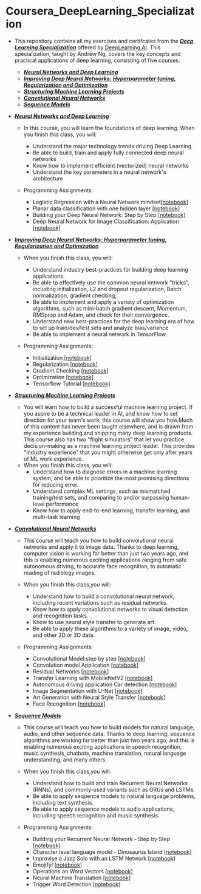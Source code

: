 # Coursera_DeepLearning_Specialization
* This repository contains all my exercises and certifcates from the [***Deep Learning Specialization***](https://www.coursera.org/specializations/deep-learning) offered by [DeepLearning.AI](https://www.deeplearning.ai/). This specialization, taught by Andrew Ng, covers the key concepts and practical applications of deep learning, consisting of five courses:
    * [***Neural Networks and Deep Learning***](https://www.coursera.org/learn/neural-networks-deep-learning/home/welcome)  
    * [***Improving Deep Neural Networks: Hyperparameter tuning, Regularization and Optimization***](https://www.coursera.org/learn/deep-neural-network/home/welcome) 
    * [***Structuring Machine Learning Projects***](https://www.coursera.org/learn/machine-learning-projects/home/welcome)
    * [***Convolutional Neural Networks***](https://www.coursera.org/learn/convolutional-neural-networks)
    * [***Sequence Models***](https://www.coursera.org/learn/nlp-sequence-models)

* [***Neural Networks and Deep Learning***](https://www.coursera.org/learn/neural-networks-deep-learning/home/welcome)
    * In this course, you will learn the foundations of deep learning. When you finish this class, you will:
        * Understand the major technology trends driving Deep Learning
        * Be able to build, train and apply fully connected deep neural networks 
        * Know how to implement efficient (vectorized) neural networks 
        * Understand the key parameters in a neural network's architecture

    * Programming Assignments:
      
        * Logistic Regression with a Neural Network mindset[[notebook]](https://github.com/TapusiDaniel/Coursera_DeepLearning_Specialization/blob/main/Neural%20Networks%20and%20Deep%20Learning/Week%202/Logistic_Regression_with_a_Neural_Network_mindset.ipynb)
        * Planar data classification with one hidden layer [[notebook]](https://github.com/TapusiDaniel/Coursera_DeepLearning_Specialization/blob/main/Neural%20Networks%20and%20Deep%20Learning/Week%203/Planar_data_classification_with_one_hidden_layer.ipynb)
        * Building your Deep Neural Network: Step by Step [[notebook]](https://github.com/TapusiDaniel/Coursera_DeepLearning_Specialization/blob/main/Neural%20Networks%20and%20Deep%20Learning/Week%204/Building_your_Deep_Neural_Network_Step_by_Step.ipynb)
        * Deep Neural Network for Image Classification: Application [[notebook]](https://github.com/TapusiDaniel/Coursera_DeepLearning_Specialization/blob/main/Neural%20Networks%20and%20Deep%20Learning/Week%204/Deep%20Neural%20Network%20-%20Application.ipynb)

* [***Improving Deep Neural Networks: Hyperparameter tuning, Regularization and Optimization***](https://www.coursera.org/learn/deep-neural-network/home/welcome) 
    * When you finish this class, you will:
        * Understand industry best-practices for building deep learning applications. 
        * Be able to effectively use the common neural network "tricks", including initialization, L2 and dropout regularization, Batch normalization, gradient checking, 
        * Be able to implement and apply a variety of optimization algorithms, such as mini-batch gradient descent, Momentum, RMSprop and Adam, and check for their convergence. 
        * Understand new best-practices for the deep learning era of how to set up train/dev/test sets and analyze bias/variance
        * Be able to implement a neural network in TensorFlow.
          
    * Programming Assignments:
        * Initialization [[notebook]](https://github.com/TapusiDaniel/Coursera_DeepLearning_Specialization/blob/main/Improving%20Deep%20Neural%20Networks%3A%20Hyperparameter%20Tuning%2C%20Regularization%20and%20Optimization/Week%201/Initialization.ipynb)
        * Regularization [[notebook]](https://github.com/TapusiDaniel/Coursera_DeepLearning_Specialization/blob/main/Improving%20Deep%20Neural%20Networks%3A%20Hyperparameter%20Tuning%2C%20Regularization%20and%20Optimization/Week%201/Regularization.ipynb)
        * Gradient Checking [[notebook]](https://github.com/TapusiDaniel/Coursera_DeepLearning_Specialization/blob/main/Improving%20Deep%20Neural%20Networks%3A%20Hyperparameter%20Tuning%2C%20Regularization%20and%20Optimization/Week%201/Gradient_Checking.ipynb)
        * Optimization [[notebook]](https://github.com/TapusiDaniel/Coursera_DeepLearning_Specialization/blob/main/Improving%20Deep%20Neural%20Networks%3A%20Hyperparameter%20Tuning%2C%20Regularization%20and%20Optimization/Week%202/Optimization_methods.ipynb)
        * Tensorflow Tutorial [[notebook]](https://github.com/TapusiDaniel/Coursera_DeepLearning_Specialization/blob/main/Improving%20Deep%20Neural%20Networks%3A%20Hyperparameter%20Tuning%2C%20Regularization%20and%20Optimization/Week%203/Tensorflow_introduction.ipynb)

* [***Structuring Machine Learning Projects***](https://www.coursera.org/learn/machine-learning-projects/home/welcome)
    * You will learn how to build a successful machine learning project. If you aspire to be a technical leader in AI, and know how to set direction for your team's work, this course will show you how.Much of this content has never been taught elsewhere, and is drawn from my experience building and shipping many deep learning products. This course also has two "flight simulators" that let you practice decision-making as a machine learning project leader. This provides "industry experience" that you might otherwise get only after years of ML work experience.
    * When you finish this class, you will:
        * Understand how to diagnose errors in a machine learning system, and be able to prioritize the most promising directions for reducing error.
        * Understand complex ML settings, such as mismatched training/test sets, and comparing to and/or surpassing human-level performance
        * Know how to apply end-to-end learning, transfer learning, and multi-task learning
          
* [***Convolutional Neural Networks***](https://www.coursera.org/learn/convolutional-neural-networks/home/welcome)
   * This course will teach you how to build convolutional neural networks and apply it to image data. Thanks to deep learning, computer vision is working far better than just two years ago, and this is enabling numerous exciting applications ranging from safe autonomous driving, to accurate face recognition, to automatic reading of radiology images. 
   * When you finish this class,you will:
      * Understand how to build a convolutional neural network, including recent variations such as residual networks.
      * Know how to apply convolutional networks to visual detection and recognition tasks.
      * Know to use neural style transfer to generate art.
      * Be able to apply these algorithms to a variety of image, video, and other 2D or 3D data.
        
    * Programming Assignments:
        * Convolutional Model:step by step [[notebook]](https://github.com/TapusiDaniel/Coursera_DeepLearning_Specialization/blob/main/Convolutional%20Neural%20Networks/Week%201/Convolution_model_Step_by_Step_v1.ipynb)
        * Convolution model Application [[notebook]](https://github.com/TapusiDaniel/Coursera_DeepLearning_Specialization/blob/main/Convolutional%20Neural%20Networks/Week%201/Convolution_model_Application.ipynb)
        * Residual Networks [[notebook]](https://github.com/TapusiDaniel/Coursera_DeepLearning_Specialization/blob/main/Convolutional%20Neural%20Networks/Week%202/Residual_Networks.ipynb)
        * Transfer Learning with MobileNetV2 [[notebook]](https://github.com/TapusiDaniel/Coursera_DeepLearning_Specialization/blob/main/Convolutional%20Neural%20Networks/Week%202/Transfer_learning_with_MobileNet_v1.ipynb)
        * Autonomous driving application Car detection [[notebook]](https://github.com/TapusiDaniel/Coursera_DeepLearning_Specialization/blob/main/Convolutional%20Neural%20Networks/Week%203/Autonomous_driving_application_Car_detection.ipynb)
        * Image Segmentation with U-Net [[notebook]](https://github.com/TapusiDaniel/Coursera_DeepLearning_Specialization/blob/main/Convolutional%20Neural%20Networks/Week%203/Image_segmentation_Unet_v2.ipynb)
        * Art Generation with Neural Style Transfer [[notebook]](https://github.com/TapusiDaniel/Coursera_DeepLearning_Specialization/blob/main/Convolutional%20Neural%20Networks/Week%204/Art_Generation_with_Neural_Style_Transfer.ipynb)
        * Face Recognition [[notebook]](https://github.com/TapusiDaniel/Coursera_DeepLearning_Specialization/blob/main/Convolutional%20Neural%20Networks/Week%204/Face_Recognition.ipynb)

* [***Sequence Models***](https://www.coursera.org/learn/nlp-sequence-models/home/welcome)
   * This course will teach you how to build models for natural language, audio, and other sequence data. Thanks to deep learning, sequence algorithms are working far better than just two years ago, and this is enabling numerous exciting applications in speech recognition, music synthesis, chatbots, machine translation, natural language understanding, and many others. 
   * When you finish this class,you will:
      * Understand how to build and train Recurrent Neural Networks (RNNs), and commonly-used variants such as GRUs and LSTMs.
      * Be able to apply sequence models to natural language problems, including text synthesis.
      * Be able to apply sequence models to audio applications, including speech recognition and music synthesis.
        
    * Programming Assignments:
        * Building your Recurrent Neural Network - Step by Step [[notebook]](https://github.com/TapusiDaniel/Coursera_DeepLearning_Specialization/blob/main/Sequence%20Models/Week%201/Building_a_Recurrent_Neural_Network_Step_by_Step.ipynb)
        * Character level language model - Dinosaurus Island [[notebook]](https://github.com/TapusiDaniel/Coursera_DeepLearning_Specialization/blob/main/Sequence%20Models/Week%201/Dinosaurus_Island_Character_level_language_model.ipynb)
        * Improvise a Jazz Solo with an LSTM Network [[notebook]](https://github.com/TapusiDaniel/Coursera_DeepLearning_Specialization/blob/main/Sequence%20Models/Week%201/Improvise_a_Jazz_Solo_with_an_LSTM_Network_v4.ipynb)
        * Emojify! [[notebook]](https://github.com/TapusiDaniel/Coursera_DeepLearning_Specialization/blob/main/Sequence%20Models/Week%202/Emoji_v3a.ipynb)
        * Operations on Word Vectors [[notebook]](https://github.com/TapusiDaniel/Coursera_DeepLearning_Specialization/blob/main/Sequence%20Models/Week%202/Operations_on_word_vectors_v2a.ipynb)
        * Neural Machine Translation [[notebook]](https://github.com/TapusiDaniel/Coursera_DeepLearning_Specialization/blob/main/Sequence%20Models/Week%203/Neural_machine_translation_with_attention_v4a.ipynb)
        * Trigger Word Detection [[notebook]](https://github.com/TapusiDaniel/Coursera_DeepLearning_Specialization/blob/main/Sequence%20Models/Week%203/Trigger_word_detection_v2a.ipynb)
